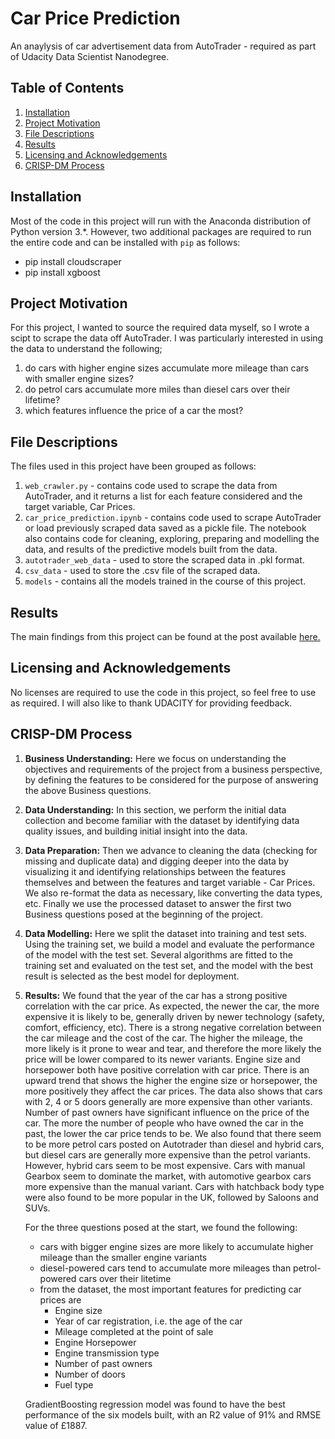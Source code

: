# Car Price Prediction
An anaylysis of car advertisement data from AutoTrader - required as part of Udacity Data Scientist Nanodegree.
## Table of Contents

1. [Installation](#installation)
2. [Project Motivation](#project-motivation)
3. [File Descriptions](#file-descriptions)
4. [Results](#results)
5. [Licensing and Acknowledgements](#licensing-and-acknowledgements)
6. [CRISP-DM Process](#crisp-dm-process)


## Installation
Most of the code in this project will run with the Anaconda distribution of Python version 3.*. However, two additional packages are required to run the entire code and can be installed with `pip` as follows:
- pip install cloudscraper
- pip install xgboost


## Project Motivation
For this project, I wanted to source the required data myself, so I wrote a scipt to scrape the data off AutoTrader. I was particularly interested in using the data to understand the following;
1. do cars with higher engine sizes accumulate more mileage than cars with smaller engine sizes?
2. do petrol cars accumulate more miles than diesel cars over their lifetime?
3. which features influence the price of a car the most?


## File Descriptions
The files used in this project have been grouped as follows:
1. `web_crawler.py` - contains code used to scrape the data from AutoTrader, and it returns a list for each feature considered and the target variable, Car Prices.
2. `car_price_prediction.ipynb` - contains code used to scrape AutoTrader or load previously scraped data saved as a pickle file. The notebook also contains code for cleaning, exploring, preparing and modelling the data, and results of the predictive models built from the data.
3. `autotrader_web_data` - used to store the scraped data in .pkl format.
4. `csv_data` -  used to store the .csv file of the scraped data.
4. `models` - contains all the models trained in the course of this project.


## Results
The main findings from this project can be found at the post available [here.](https://medium.com/p/afc65ae73d17/edit)


## Licensing and Acknowledgements
No licenses are required to use the code in this project, so feel free to use as required. I will also like to thank UDACITY for providing feedback. 


## CRISP-DM Process
1. **Business Understanding:** Here we focus on understanding the objectives and requirements of the project from a business perspective, by defining the features to be considered for the purpose of answering the above Business questions.

2. **Data Understanding:** In this section, we perform the initial data collection and become familiar with the dataset by identifying data quality issues, and building initial insight into the data. 

3. **Data Preparation:** Then we advance to cleaning the data (checking for missing and duplicate data) and digging deeper into the data by visualizing it and identifying relationships between the features themselves and between the features and target variable - Car Prices. We also re-format the data as necessary, like converting the data types, etc. Finally we use the processed dataset to answer the first two Business questions posed at the beginning of the project.

4. **Data Modelling:** Here we split the dataset into training and test sets. Using the training set, we build a model and evaluate the performance of the model with the test set. Several algorithms are fitted to the training set and evaluated on the test set, and the model with the best result is selected as the best model for deployment.

5. **Results:** We found that the year of the car has a strong positive correlation with the car price. As expected, the newer the car, the more expensive it is likely to be, generally driven by newer technology (safety, comfort, efficiency, etc). There is a strong negative correlation between the car mileage and the cost of the car. The higher the mileage, the more likely is it prone to wear and tear, and therefore the more likely the price will be lower compared to its newer variants.
Engine size and horsepower both have positive correlation with car price. There is an upward trend that shows the higher the engine size or horsepower, the more positively they affect the car prices.
The data also shows that cars with 2, 4 or 5 doors generally are more expensive than other variants. Number of past owners have significant influence on the price of the car. The more the number of people who have owned the car in the past, the lower the car price tends to be.
We also found that there seem to be more petrol cars posted on Autotrader than diesel and hybrid cars, but diesel cars are generally more expensive than the petrol variants. However, hybrid cars seem to be most expensive.
Cars with manual Gearbox seem to dominate the market, with automotive gearbox cars more expensive than the manual variant. Cars with hatchback body type were also found to be more popular in the UK, followed by Saloons and SUVs.

    For the three questions posed at the start, we found the following:
    - cars with bigger engine sizes are more likely to accumulate higher mileage than the smaller engine variants
    - diesel-powered cars tend to accumulate more mileages than petrol-powered cars over their litetime
    - from the dataset, the most important features for predicting car prices are
      - Engine size
      - Year of car registration, i.e. the age of the car
      - Mileage completed at the point of sale
      - Engine Horsepower
      - Engine transmission type
      - Number of past owners
      - Number of doors
      - Fuel type
     
     GradientBoosting regression model was found to have the best performance of the six models built, with an R2 value of 91% and RMSE value of £1887.
       
